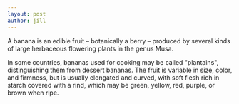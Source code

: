 ```yaml
---
layout: post
author: jill
---
```

A banana is an edible fruit – botanically a berry – produced by several kinds of large herbaceous flowering plants in
the genus Musa.

In some countries, bananas used for cooking may be called "plantains", distinguishing them from dessert bananas. The
fruit is variable in size, color, and firmness, but is usually elongated and curved, with soft flesh rich in starch
covered with a rind, which may be green, yellow, red, purple, or brown when ripe.
